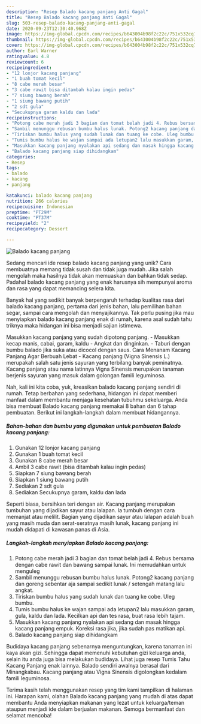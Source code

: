 ```yaml
---
description: "Resep Balado kacang panjang Anti Gagal"
title: "Resep Balado kacang panjang Anti Gagal"
slug: 503-resep-balado-kacang-panjang-anti-gagal
date: 2020-09-23T12:30:40.968Z
image: https://img-global.cpcdn.com/recipes/b643004b98f2c22c/751x532cq70/balado-kacang-panjang-foto-resep-utama.jpg
thumbnail: https://img-global.cpcdn.com/recipes/b643004b98f2c22c/751x532cq70/balado-kacang-panjang-foto-resep-utama.jpg
cover: https://img-global.cpcdn.com/recipes/b643004b98f2c22c/751x532cq70/balado-kacang-panjang-foto-resep-utama.jpg
author: Earl Warner
ratingvalue: 4.8
reviewcount: 6
recipeingredient:
- "12 lonjor kacang panjang"
- "1 buah tomat kecil"
- "8 cabe merah besar"
- "3 cabe rawit bisa ditambah kalau ingin pedas"
- "7 siung bawang berah"
- "1 siung bawang putih"
- "2 sdt gula"
- "Secukupnya garam kaldu dan lada"
recipeinstructions:
- "Potong cabe merah jadi 3 bagian dan tomat belah jadi 4. Rebus bersama dengan cabe rawit dan bawang sampai lunak. Ini memudahkan untuk menguleg"
- "Sambil menunggu rebusan bumbu halus lunak. Potong2 kacang panjang dan goreng sebentar aja sampai sedikit lunak / setengah matang lalu angkat."
- "Tiriskan bumbu halus yang sudah lunak dan tuang ke cobe. Uleg bumbu."
- "Tumis bumbu halus ke wajan sampai ada letupan2 lalu masukkan garam, gula, kaldu dan lada. Kecilkan api dan tes rasa, buat rasa lebih tajam."
- "Masukkan kacang panjang nyalakan api sedang dan masak hingga kacang panjang empuk. Koreksi rasa jika, jika sudah pas matikan api."
- "Balado kacang panjang siap dihidangkam"
categories:
- Resep
tags:
- balado
- kacang
- panjang

katakunci: balado kacang panjang 
nutrition: 266 calories
recipecuisine: Indonesian
preptime: "PT29M"
cooktime: "PT37M"
recipeyield: "2"
recipecategory: Dessert

---
```



![Balado kacang panjang](https://img-global.cpcdn.com/recipes/b643004b98f2c22c/751x532cq70/balado-kacang-panjang-foto-resep-utama.jpg)

Sedang mencari ide resep balado kacang panjang yang unik? Cara membuatnya memang tidak susah dan tidak juga mudah. Jika salah mengolah maka hasilnya tidak akan memuaskan dan bahkan tidak sedap. Padahal balado kacang panjang yang enak harusnya sih mempunyai aroma dan rasa yang dapat memancing selera kita.

Banyak hal yang sedikit banyak berpengaruh terhadap kualitas rasa dari balado kacang panjang, pertama dari jenis bahan, lalu pemilihan bahan segar, sampai cara mengolah dan menyajikannya. Tak perlu pusing jika mau menyiapkan balado kacang panjang enak di rumah, karena asal sudah tahu triknya maka hidangan ini bisa menjadi sajian istimewa.

Masukkan kacang panjang yang sudah dipotong panjang. - Masukkan kecap manis, cabai, garam, kaldu - Angkat dan dinginkan. - Taburi dengan bumbu balado jika suka atau dicocol dengan saus. Cara Menanam Kacang Panjang Agar Berbuah Lebat - Kacang panjang (Vigna Sinensis L.) merupakah salah satu jenis sayuran yang terbilang banyak peminatnya. Kacang panjang atau nama latinnya Vigna Sinensis merupakan tanaman berjenis sayuran yang masuk dalam golongan famili leguminosa.


Nah, kali ini kita coba, yuk, kreasikan balado kacang panjang sendiri di rumah. Tetap berbahan yang sederhana, hidangan ini dapat memberi manfaat dalam membantu menjaga kesehatan tubuhmu sekeluarga. Anda bisa membuat Balado kacang panjang memakai 8 bahan dan 6 tahap pembuatan. Berikut ini langkah-langkah dalam membuat hidangannya.

<!--inarticleads1-->

##### Bahan-bahan dan bumbu yang digunakan untuk pembuatan Balado kacang panjang:

1. Gunakan 12 lonjor kacang panjang
1. Gunakan 1 buah tomat kecil
1. Gunakan 8 cabe merah besar
1. Ambil 3 cabe rawit (bisa ditambah kalau ingin pedas)
1. Siapkan 7 siung bawang berah
1. Siapkan 1 siung bawang putih
1. Sediakan 2 sdt gula
1. Sediakan Secukupnya garam, kaldu dan lada


Seperti biasa, bersihkan teri dengan air. Kacang panjang merupakan tumbuhan yang dijadikan sayur atau lalapan. Ia tumbuh dengan cara memanjat atau melilit. Bagian yang dijadikan sayur atau lalapan adalah buah yang masih muda dan serat-seratnya masih lunak, kacang panjang ini mudah didapati di kawasan panas di Asia. 

<!--inarticleads2-->

##### Langkah-langkah menyiapkan Balado kacang panjang:

1. Potong cabe merah jadi 3 bagian dan tomat belah jadi 4. Rebus bersama dengan cabe rawit dan bawang sampai lunak. Ini memudahkan untuk menguleg
1. Sambil menunggu rebusan bumbu halus lunak. Potong2 kacang panjang dan goreng sebentar aja sampai sedikit lunak / setengah matang lalu angkat.
1. Tiriskan bumbu halus yang sudah lunak dan tuang ke cobe. Uleg bumbu.
1. Tumis bumbu halus ke wajan sampai ada letupan2 lalu masukkan garam, gula, kaldu dan lada. Kecilkan api dan tes rasa, buat rasa lebih tajam.
1. Masukkan kacang panjang nyalakan api sedang dan masak hingga kacang panjang empuk. Koreksi rasa jika, jika sudah pas matikan api.
1. Balado kacang panjang siap dihidangkam


Budidaya kacang panjang sebenarnya menguntungkan, karena tanaman ini kaya akan gizi. Sehingga dapat memenuhi kebutuhan gizi keluarga anda, selain itu anda juga bisa melakukan budidaya. Lihat juga resep Tumis Tahu Kacang Panjang enak lainnya. Balado sendiri awalnya berasal dari Minangkabau. Kacang panjang atau Vigna Sinensis digolongkan kedalam famili leguminosa. 

Terima kasih telah menggunakan resep yang tim kami tampilkan di halaman ini. Harapan kami, olahan Balado kacang panjang yang mudah di atas dapat membantu Anda menyiapkan makanan yang lezat untuk keluarga/teman ataupun menjadi ide dalam berjualan makanan. Semoga bermanfaat dan selamat mencoba!
